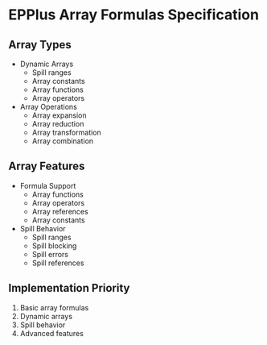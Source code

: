 # EPPlus Array Formulas Specification

## Array Types
- Dynamic Arrays
  - Spill ranges
  - Array constants
  - Array functions
  - Array operators
- Array Operations
  - Array expansion
  - Array reduction
  - Array transformation
  - Array combination

## Array Features
- Formula Support
  - Array functions
  - Array operators
  - Array references
  - Array constants
- Spill Behavior
  - Spill ranges
  - Spill blocking
  - Spill errors
  - Spill references

## Implementation Priority
1. Basic array formulas
2. Dynamic arrays
3. Spill behavior
4. Advanced features